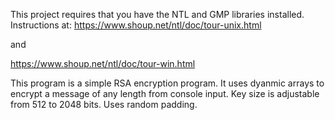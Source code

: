 This project requires that you have the NTL and GMP libraries installed.
Instructions at:
https://www.shoup.net/ntl/doc/tour-unix.html

and

https://www.shoup.net/ntl/doc/tour-win.html

This program is a simple RSA encryption program. It uses dyanmic arrays to encrypt a message of any length from console input. Key size is adjustable from 512 to 2048 bits. Uses random padding. 
